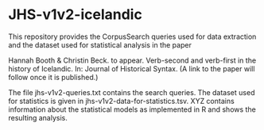 # JHS-v1v2-icelandic

This repository provides the CorpusSearch queries used for data extraction and the dataset used for statistical analysis in the paper

Hannah Booth & Christin Beck. to appear. Verb-second and verb-first in the history of Icelandic. In: Journal of Historical Syntax.
(A link to the paper will follow once it is published.)

The file jhs-v1v2-queries.txt contains the search queries.
The dataset used for statistics is given in jhs-v1v2-data-for-statistics.tsv.
XYZ contains information about the statistical models as implemented in R and shows the resulting analysis.
